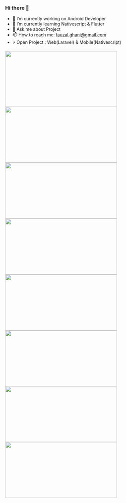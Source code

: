 ### Hi there 👋

- 🔭 I’m currently working on Android Developer 
- 🌱 I’m currently learning Nativescript & Flutter
- 💬 Ask me about Project
- 📫 How to reach me: fauzal.ghani@gmail.com
- ⚡ Open Project : Web(Laravel) & Mobile(Nativescript)

<a href="url"><img src="http://sistec.co.id/api/img/Slide1.JPG" align="left" height="180" width="360" ></a>
<a href="url"><img src="http://sistec.co.id/api/img/Slide2.JPG" align="left" height="180" width="360" ></a>
<a href="url"><img src="http://sistec.co.id/api/img/Slide3.JPG" align="left" height="180" width="360" ></a>
<a href="url"><img src="http://sistec.co.id/api/img/Slide4.JPG" align="left" height="180" width="360" ></a>
<a href="url"><img src="http://sistec.co.id/api/img/Slide5.JPG" align="left" height="180" width="360" ></a>
<a href="url"><img src="http://sistec.co.id/api/img/Slide6.JPG" align="left" height="180" width="360" ></a>
<a href="url"><img src="http://sistec.co.id/api/img/Slide7.JPG" align="left" height="180" width="360" ></a>
<a href="url"><img src="http://sistec.co.id/api/img/Slide8.JPG" align="left" height="180" width="360" ></a>
